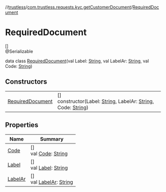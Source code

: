 //[trustless](../../../index.md)/[com.trustless.requests.kyc.getCustomerDocument](../index.md)/[RequiredDocument](index.md)

# RequiredDocument

[]\
@Serializable

data class [RequiredDocument](index.md)(val Label: [String](https://kotlinlang.org/api/latest/jvm/stdlib/kotlin/-string/index.html), val LabelAr: [String](https://kotlinlang.org/api/latest/jvm/stdlib/kotlin/-string/index.html), val Code: [String](https://kotlinlang.org/api/latest/jvm/stdlib/kotlin/-string/index.html))

## Constructors

| | |
|---|---|
| [RequiredDocument](-required-document.md) | []<br>constructor(Label: [String](https://kotlinlang.org/api/latest/jvm/stdlib/kotlin/-string/index.html), LabelAr: [String](https://kotlinlang.org/api/latest/jvm/stdlib/kotlin/-string/index.html), Code: [String](https://kotlinlang.org/api/latest/jvm/stdlib/kotlin/-string/index.html)) |

## Properties

| Name | Summary |
|---|---|
| [Code](-code.md) | []<br>val [Code](-code.md): [String](https://kotlinlang.org/api/latest/jvm/stdlib/kotlin/-string/index.html) |
| [Label](-label.md) | []<br>val [Label](-label.md): [String](https://kotlinlang.org/api/latest/jvm/stdlib/kotlin/-string/index.html) |
| [LabelAr](-label-ar.md) | []<br>val [LabelAr](-label-ar.md): [String](https://kotlinlang.org/api/latest/jvm/stdlib/kotlin/-string/index.html) |

